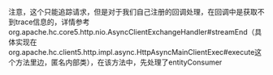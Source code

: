 注意，这个只能追踪请求，但是对于我们自己注册的回调处理，在回调中是获取不到trace信息的，详情参考 org.apache.hc.core5.http.nio.AsyncClientExchangeHandler#streamEnd（具体实现在org.apache.hc.client5.http.impl.async.HttpAsyncMainClientExec#execute这个方法里边，匿名内部类），在该方法中，先处理了entityConsumer